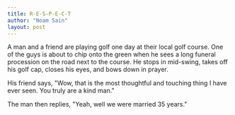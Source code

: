 ```yaml
---
title: R-E-S-P-E-C-T
author: "Noam Sain"
layout: post
---
```


A man and a friend are playing golf one day at their local golf course. One of the guys is about to chip onto the green when he sees a long funeral procession on the road next to the course. He stops in mid-swing, takes off his golf cap, closes his eyes, and bows down in prayer.  
  
His friend says, "Wow, that is the most thoughtful and touching thing I have ever seen. You truly are a kind man."

The man then replies, "Yeah, well we were married 35 years."
